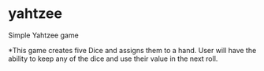 # yahtzee
Simple Yahtzee game

*This game creates five Dice and assigns them to a hand. User will have the ability to keep any of the dice and use their value in the next roll.
